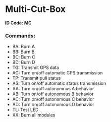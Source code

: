 # Multi-Cut-Box
**ID Code: MC**

### Commands:
* BA: Burn A  
* BB: Burn B
* BC: Burn C
* BD: Burn D
* TG: Transmit GPS data
* AG: Turn on/off automatic GPS transmission
* TP: Transmit pull status
* AS: Turn on/off automatic status transmission
* AA: Turn on/off autonomous A behavior
* AB: Turn on/off autonomous B behavior
* AC: Turn on/off autonomous C behavior
* AD: Turn on/off autonomous D behavior
* TL: Test LED
* XX: Burn all modules
